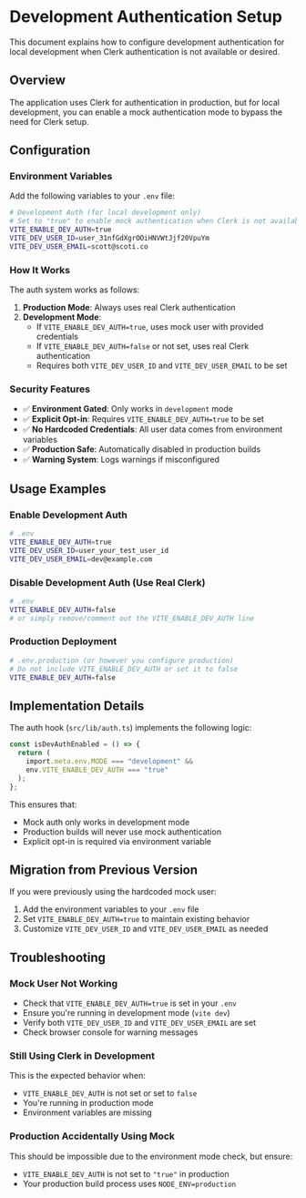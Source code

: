 # Development Authentication Setup

This document explains how to configure development authentication for local development when Clerk authentication is not available or desired.

## Overview

The application uses Clerk for authentication in production, but for local development, you can enable a mock authentication mode to bypass the need for Clerk setup.

## Configuration

### Environment Variables

Add the following variables to your `.env` file:

```bash
# Development Auth (for local development only)
# Set to "true" to enable mock authentication when Clerk is not available
VITE_ENABLE_DEV_AUTH=true
VITE_DEV_USER_ID=user_31nfGdXgrOOiHNVWtJjf20VpuYm
VITE_DEV_USER_EMAIL=scott@scoti.co
```

### How It Works

The auth system works as follows:

1. **Production Mode**: Always uses real Clerk authentication
2. **Development Mode**: 
   - If `VITE_ENABLE_DEV_AUTH=true`, uses mock user with provided credentials
   - If `VITE_ENABLE_DEV_AUTH=false` or not set, uses real Clerk authentication
   - Requires both `VITE_DEV_USER_ID` and `VITE_DEV_USER_EMAIL` to be set

### Security Features

- ✅ **Environment Gated**: Only works in `development` mode
- ✅ **Explicit Opt-in**: Requires `VITE_ENABLE_DEV_AUTH=true` to be set
- ✅ **No Hardcoded Credentials**: All user data comes from environment variables
- ✅ **Production Safe**: Automatically disabled in production builds
- ✅ **Warning System**: Logs warnings if misconfigured

## Usage Examples

### Enable Development Auth
```bash
# .env
VITE_ENABLE_DEV_AUTH=true
VITE_DEV_USER_ID=user_your_test_user_id
VITE_DEV_USER_EMAIL=dev@example.com
```

### Disable Development Auth (Use Real Clerk)
```bash
# .env
VITE_ENABLE_DEV_AUTH=false
# or simply remove/comment out the VITE_ENABLE_DEV_AUTH line
```

### Production Deployment
```bash
# .env.production (or however you configure production)
# Do not include VITE_ENABLE_DEV_AUTH or set it to false
VITE_ENABLE_DEV_AUTH=false
```

## Implementation Details

The auth hook (`src/lib/auth.ts`) implements the following logic:

```typescript
const isDevAuthEnabled = () => {
  return (
    import.meta.env.MODE === "development" &&
    env.VITE_ENABLE_DEV_AUTH === "true"
  );
};
```

This ensures that:
- Mock auth only works in development mode
- Production builds will never use mock authentication
- Explicit opt-in is required via environment variable

## Migration from Previous Version

If you were previously using the hardcoded mock user:

1. Add the environment variables to your `.env` file
2. Set `VITE_ENABLE_DEV_AUTH=true` to maintain existing behavior
3. Customize `VITE_DEV_USER_ID` and `VITE_DEV_USER_EMAIL` as needed

## Troubleshooting

### Mock User Not Working
- Check that `VITE_ENABLE_DEV_AUTH=true` is set in your `.env`
- Ensure you're running in development mode (`vite dev`)
- Verify both `VITE_DEV_USER_ID` and `VITE_DEV_USER_EMAIL` are set
- Check browser console for warning messages

### Still Using Clerk in Development
This is the expected behavior when:
- `VITE_ENABLE_DEV_AUTH` is not set or set to `false`
- You're running in production mode
- Environment variables are missing

### Production Accidentally Using Mock
This should be impossible due to the environment mode check, but ensure:
- `VITE_ENABLE_DEV_AUTH` is not set to `"true"` in production
- Your production build process uses `NODE_ENV=production`